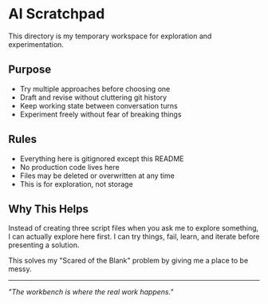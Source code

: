 # AI Scratchpad

This directory is my temporary workspace for exploration and experimentation.

## Purpose

- Try multiple approaches before choosing one
- Draft and revise without cluttering git history  
- Keep working state between conversation turns
- Experiment freely without fear of breaking things

## Rules

- Everything here is gitignored except this README
- No production code lives here
- Files may be deleted or overwritten at any time
- This is for exploration, not storage

## Why This Helps

Instead of creating three script files when you ask me to explore something, I can actually explore here first. I can try things, fail, learn, and iterate before presenting a solution.

This solves my "Scared of the Blank" problem by giving me a place to be messy.

---

*"The workbench is where the real work happens."*